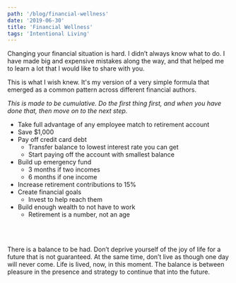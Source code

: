 ```yaml
---
path: '/blog/financial-wellness'
date: '2019-06-30'
title: 'Financial Wellness'
tags: 'Intentional Living'
---
```


Changing your financial situation is hard. I didn’t always know what to do. I have made big and expensive mistakes along the way, and that helped me to learn a lot that I would like to share with you.

This is what I wish knew. It's my version of a very simple formula that emerged as a common pattern across different financial authors.  

_This is made to be cumulative. Do the first thing first, and when you have done that, then move on to the next step._

- Take full advantage of any employee match to retirement account
- Save $1,000
- Pay off credit card debt
  - Transfer balance to lowest interest rate you can get
  - Start paying off the account with smallest balance
- Build up emergency fund
	- 3 months if two incomes
	- 6 months if one income
- Increase retirement contributions to 15%
- Create financial goals
	- Invest to help reach them
- Build enough wealth to not have to work
  - Retirement is a number, not an age

<br>
<br>

<p>
There is a balance to be had.  Don’t deprive yourself of the joy of life for a future that is not guaranteed.  At the same time, don’t live as though one day will never come.  Life is lived, now, in this moment.  The balance is between pleasure in the presence and strategy to continue that into the future.
</p>